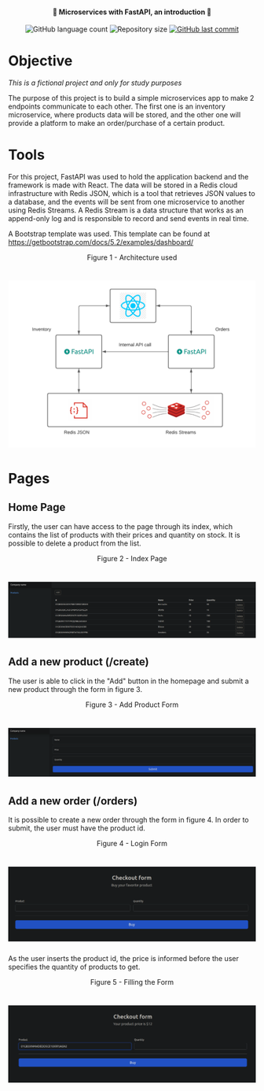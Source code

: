 <h4 align="center"> 
	🚧 Microservices with FastAPI, an introduction 🚧
</h4>

<p align="center">
  <img alt="GitHub language count" src="https://img.shields.io/github/languages/count/rmendes1/fastapi_microservices?color=%2304D361">

 <img alt="Repository size" src="https://img.shields.io/github/repo-size/rmendes1/fastapi_microservices">
	
  
  <a href="https://github.com/rmendes1/house-rocket/commits/main">
    <img alt="GitHub last commit" src="https://img.shields.io/github/last-commit/rmendes1/fastapi_microservices">
  </a>
  

# **Objective**
_This is a fictional project and only for study purposes_

The purpose of this project is to build a simple microservices app to make 2 endpoints communicate to each other.
The first one is an inventory microservice, where products data will be stored, and the other one will provide a platform
to make an order/purchase of a certain product.

# **Tools**

For this project, FastAPI was used to hold the application backend and the framework is made with React.
The data will be stored in a Redis cloud infrastructure with Redis JSON, which is a tool that retrieves
JSON values to a database, and the events will be sent from one microservice to another using Redis Streams. A Redis Stream is 
a data structure that works as an append-only log and is responsible to record and send events in real time.

A Bootstrap template was used. This template can be found at https://getbootstrap.com/docs/5.2/examples/dashboard/

<p align = "center" > Figure 1 - Architecture used</p>
<h1 align="center"> 
<img src="diagram.png">
</h1>

# **Pages**

## Home Page
Firstly, the user can have access to the page through its index, which contains the list of products with their prices and quantity on stock.
It is possible to delete a product from the list.

<p align = "center" > Figure 2 - Index Page</p>
<h1 align="center">    
    <img src="homepage.png" />
</h1>

## Add a new product (/create)

The user is able to click in the "Add" button in the homepage and submit a new product through the form in figure 3.

<p align = "center" > Figure 3 - Add Product Form</p>
<h1 align="center">    
    <img src="add_form.png" />
</h1>

## Add a new order (/orders)
It is possible to create a new order through the form in figure 4. In order to submit, the user must have the product id.

<p align = "center" > Figure 4 - Login Form</p>
<h1 align="center">
    <img src="order_form.png" />
</h1>

As the user inserts the product id, the price is informed before the user specifies the quantity of products to get.

<p align = "center" > Figure 5 - Filling the Form</p>
<h1 align="center">
    <img src="filling_order_form.png" />
</h1>
